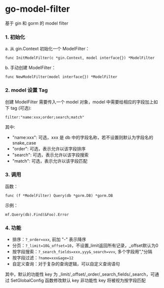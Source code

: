 # go-model-filter
基于 gin 和 gorm 的 model filter

### 1. 初始化

a. 从 gin.Context 初始化一个 ModelFilter：

`func InitModelFilter(c *gin.Context, model interface{}) *ModelFilter`

b. 手动创建 ModelFilter：

`func NewModelFilter(model interface{}) *ModelFilter`


### 2. model 设置 Tag

创建 ModelFilter 需要传入一个 model 对象，model 中需要给相应的字段加上如下 tag (可选):

`filter:"name:xxx;order;search;match"`

其中:
  - "name:xxx": 可选，xxx 是 db 中的字段名称，若不设置则默认为字段名的 snake_case
  - "order": 可选，表示允许以该字段排序
  - "search": 可选，表示允许以该字段搜索
  - "match": 可选，表示允许以该字段匹配
  
 

### 3. 调用

函数：

`func (f *ModelFilter) Query(db *gorm.DB) *gorm.DB`

示例：

`mf.Query(db).Find(&Foo).Error`


### 4. 功能

- 排序：`?_order=xxx`, 前加 "-" 表示降序
- 分页：`?_limit=10&_offset=10`，不设置_limit返回所有记录，_offset默认为0
- 按字段搜索：`?_search_fields=xxx,yyy&_search=vvv`, 多个字段用","分隔
- 按字段过滤：`?name=xxx&age=12`
- 自定义查询：对于复杂的查询逻辑，可以自定义查询语句

其中，默认的功能性 key 为 _limit/_offset/_order/_search_fields/_search，可通过 SetGlobalConfig 函数修改默认 key
非功能性 key 将被视为按字段匹配
